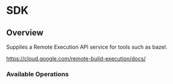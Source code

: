 # SDK

## Overview

Supplies a Remote Execution API service for tools such as bazel.

<https://cloud.google.com/remote-build-execution/docs/>
### Available Operations

